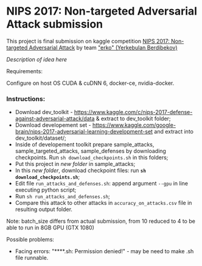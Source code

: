 # NIPS 2017: Non-targeted Adversarial Attack submission
This project is final submission on kaggle competition [NIPS 2017: Non-targeted Adversarial Attack](https://www.kaggle.com/c/nips-2017-non-targeted-adversarial-attack) by team ["erko" (Yerkebulan Berdibekov)](https://www.kaggle.com/erkowa)

*Description of idea here*

Requirements:

Configure on host OS CUDA & cuDNN 6, docker-ce, nvidia-docker.

### Instructions:
* Download dev_toolkit - https://www.kaggle.com/c/nips-2017-defense-against-adversarial-attack/data & extract to dev_toolkit folder;
* Download developement set - https://www.kaggle.com/google-brain/nips-2017-adversarial-learning-development-set and extract into dev_toolkit/dataset/;
* Inside of developement toolkit prepare sample_attacks, sample_targeted_attacks, sample_defenses by downloading checkpoints. Run `sh download_checkpoints.sh` in this folders;
* Put this project in *new folder* in sample_attacks;
* In this *new folder*, download checkpoint files: run **`sh download_checkpoints.sh`**;
* Edit file `run_attacks_and_defenses.sh`: append argument `--gpu` in line executing python script;
* Run `sh run_attacks_and_defenses.sh`;
* Compare this attack to other attacks in `accuracy_on_attacks.csv` file in resulting output folder.

Note: batch_size differs from actual submission, from 10 reduced to 4 to be able to run in 8GB GPU (GTX 1080)

Possible problems: 
- Facing errors: "****.sh: Permission denied!" - may be need to make .sh file runnable.
